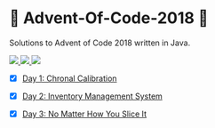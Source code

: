 # :christmas_tree: Advent-Of-Code-2018 :christmas_tree:

Solutions to Advent of Code 2018 written in Java.

<!-- Badges -->

<p align="left">

  <a href="https://travis-ci.org/Meemaw/aoc-2018">
    <img
       src="https://travis-ci.org/Meemaw/aoc-2018.svg?branch=master" />
  </a>
  
  <a href="https://codeclimate.com/github/Meemaw/aoc-2018/maintainability">
    <img 
        src="https://api.codeclimate.com/v1/badges/e646bd0f0d4e6424842a/maintainability" />
  </a>
  
  <a href="https://codecov.io/gh/Meemaw/aoc-2018">
    <img src="https://codecov.io/gh/Meemaw/aoc-2018/branch/master/graph/badge.svg" />
  </a>
  
</p>

- [x] [Day 1: Chronal Calibration](https://github.com/Meemaw/aoc-2018/blob/master/src/main/java/day1/Day1.java)
- [x] [Day 2: Inventory Management System](https://github.com/Meemaw/aoc-2018/blob/master/src/main/java/day2/Day2.java)
- [x] [Day 3: No Matter How You Slice It](https://github.com/Meemaw/aoc-2018/blob/master/src/main/java/day3/Day3.java)

